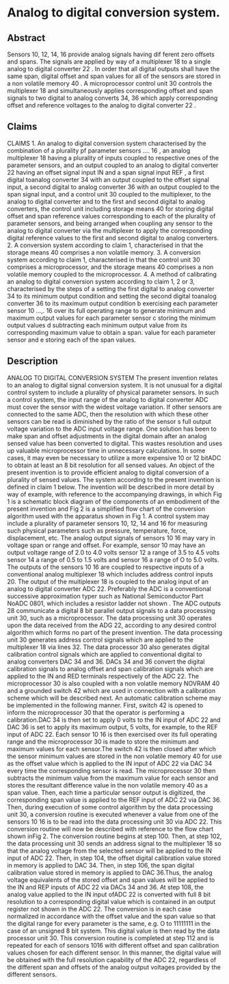 # Analog to digital conversion system.

## Abstract
Sensors 10, 12, 14, 16 provide analog signals having dif ferent zero offsets and spans. The signals are applied by way of a multiplexer 18 to a single analog to digital converter 22 . In order that all digital outputs shall have the same span, digital offset and span values for all of the sensors are stored in a non volatile memory 40 . A microprocessor control unit 30 controls the multiplexer 18 and simultaneously applies corresponding offset and span signals to two digital to analog converts 34, 36 which apply corresponding offset and reference voltages to the analog to digital converter 22 .

## Claims
CLAIMS 1. An analog to digital conversion system characterised by the combination of a plurality pf parameter sensors .... 16 , an analog multiplexer 18 having a plurality of inputs coupled to respective ones of the parameter sensors, and an output coupled to an analog to digital converter 22 having an offset signal input IN and a span signal input REF , a first digital toanalog converter 34 with an output coupled to the offset signal input, a second digital to analog converter 36 with an output coupled to the span signal input, and a control unit 30 coupled to the multiplexer, to the analog to digital converter and to the first and second digital to analog converters, the control unit including storage means 40 for storing digital offset and span reference values corresponding to each of the plurality of parameter sensors, and being arranged when coupling any sensor to the analog to digital converter via the multiplexer to apply the corresponding digital reference values to the first and second digital to analog converters. 2. A conversion system according to claim 1, characterised in that the storage means 40 comprises a non volatile memory. 3. A conversion system according to claim 1, characterised in that the control unit 30 comprises a microprocessor, and the storage means 40 comprises a non volatile memory coupled to the microprocessor. 4. A method of calibrating an analog to digital conversion system according to claim 1, 2 or 3, characterised by the steps of a setting the first digital to analog converter 34 to its minimum output condition and setting the second digital toanalog converter 36 to its maximum output condition b exercising each parameter sensor 10 ...,. 16 over its full operating range to generate minimum and maximum output values for each parameter sensor c storing the minimum output values d subtracting each minimum output value from its corresponding maximum value to obtain a span. value for each parameter sensor and e storing each of the span values.

## Description
ANALOG TO DIGITAL CONVERSION SYSTEM The present invention relates to an analog to digital signal conversion system. It is not unusual for a digital control system to include a plurality of physical parameter sensors. In such a control system, the input range of the analog to digital converter ADC must cover the sensor with the widest voltage variation. If other sensors are connected to the same ADC, then the resolution with which these other sensors can be read is diminished by the ratio of the sensor s full output voltage variation to the ADC input voltage range. One solution has been to make span and offset adjustments in the digital domain after an analog sensed value has been converted to digital. This wastes resolution and uses up valuable microprocessor time in unnecessary calculations. In some cases, it may even be necessary to utilize a more expensive 10 or 12 bitADC to obtain at least an 8 bit resolution for all sensed values. An object of the present invention is to provide efficient analog to digital conversion of a plurality of sensed values. The system according to the present invention is defined in claim 1 below. The invention will be described in more detail by way of example, with reference to the accompanying drawings, in which Fig 1 is a schematic block diagram of the components of an embodiment of the present invention and Fig 2 is a simplified flow chart of the conversion algorithm used with the apparatus shown in Fig 1. A control system may include a plurality of parameter sensors 10, 12, 14 and 16 for measuring such physical parameters such as pressure, temperature, force, displacement, etc. The analog output signals of sensors 10 16 may vary in voltage span or range and offset. For example, sensor 10 may have an output voltage range of 2.0 to 4.0 volts sensor 12 a range of 3.5 to 4.5 volts sensor 14 a range of 0.5 to 1.5 volts and sensor 16 a range of O to 5.0 volts. The outputs of the sensors 10 16 are coupled to respective inputs of a conventional analog multiplexer 18 which includes address control inputs 20. The output of the muitiplexer 18 is coupled to the analog input of an analog to digital converter ADC 22. Preferably the ADC is a conventional successive approximation typer such as National Semiconductor Part NoADC 0801, which includes a resistor ladder not shown . The ADC outputs 28 communicate a digital 8 bit parallel output signals to a data processing unit 30, such as a microprocessor. The data processing unit 30 operates upon the data received from the ADG 22, according to any desired control algorithm which forms no part of the present invention. The data processing unit 30 generates address control signals which are applied to the multiplexer 18 via lines 32. The data processor 30 also generates digital calibration control signals which are applied to conventional digital to analog converters DAC 34 and 36. DACs 34 and 36 convert the digital calibration signals to analog offset and span calibration signals which are applied to the IN and RED terminals respectively of the ADC 22. The microprocessor 30 is also coupled with a non volatile memory NOVRAM 40 and a grounded switch 42 which are used in connection with a calibration scheme which will be described next. An automatic calibration scheme may be implemented in the following manner. First, switch 42 is opened to inform the microprocessor 30 that the operator is performing a calibration.DAC 34 is then set to apply 0 volts to the IN input of ADC 22 and DAC 36 is set to apply its maximum output, 5 volts, for example, to the REF input of ADC 22. Each sensor 10 16 is then exercised over its full operating range and the microprocessor 30 is made to store the minimum and maximum values for each sensor.The switch 42 is then closed after which the sensor minimum values are stored in the non volatile memory 40 for use as the offset value which is applied to the IN input of ADC 22 via DAC 34 every time the corresponding sensor is read. The microprocessor 30 then subtracts the minimum value from the maximum value for each sensor and stores the resultant difference value in the non volatile memory 40 as a span value. Then, each time a particular sensor output is digitized, the corresponding span value is applied to the REF input of ADC 22 via DAC 36. Then, during execution of some control algorithm by the data processing unit 30, a conversion routine is executed whenever a value from one of the sensors 10 16 is to be read into the data processing unit 30 via ADC 22. This conversion routine will now be described with reference to the flow chart shown inFig 2. The conversion routine begins at step 100. Then, at step 102, the data processing unit 30 sends an address signal to the multiplexer 18 so that the analog voltage from the selected sensor will be applied to the IN input of ADC 22. Then, in step 104, the offset digital calibration value stored in memory is applied to DAC 34. Then, in step 106, the span digital calibration value stored in memory is applied to DAC 36.Thus, the analog voltage equivalents of the stored offset and span values will be applied to the IN and REP inputs of ADC 22 via DACs 34 and 36. At step 108, the analog value applied to the IN input ofADC 22 is converted with full 8 bit resolution to a corresponding digital value which is contained in an output register not shown in the ADC 22. The conversion is in each case normalized in accordance with the offset value and the span value so that the digital range for every parameter is the same, e.g. O to 11111111 in the case of an unsigned 8 bit system. This digital value is then read by the data processor unit 30. This conversion routine is completed at step 112 and is repeated for each of sensors 1016 with different offset and span calibration values chosen for each different sensor. In this manner, the digital value will be obtained with the full resolution capability of the ADC 22, regardless of the different span and offsets of the analog output voltages provided by the different sensors.